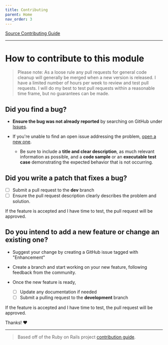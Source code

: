 ```yaml
---
title: Contributing
parent: Home
nav_order: 3
---
```


[Source Contributing Guide](https://github.com/Celerium/Datto-PowerShellWrapper/blob/main/.github/CONTRIBUTING.md)

---

# How to contribute to this module

> Please note: As a loose rule any pull requests for general code cleanup will generally be merged when a new version is released. I have a limited number of hours per week to review and test pull requests. I will do my best to test pull requests within a reasonable time frame, but no guarantees can be made.

## **Did you find a bug?**

* **Ensure the bug was not already reported** by searching on GitHub under [Issues](https://github.com/Celerium/Datto-PowerShellWrapper/issues).

* If you're unable to find an open issue addressing the problem, [open a new one](https://github.com/Celerium/Datto-PowerShellWrapper/issues/new/choose).
  * Be sure to include a **title and clear description**, as much relevant information as possible, and a **code sample** or an **executable test case** demonstrating the expected behavior that is not occurring.

## **Did you write a patch that fixes a bug?**

* [ ] Submit a pull request to the **dev** branch
* [ ] Ensure the pull request description clearly describes the problem and solution.

If the feature is accepted and I have time to test, the pull request will be approved.

## **Do you intend to add a new feature or change an existing one?**

* Suggest your change by creating a GitHub issue tagged with "Enhancement"

* Create a branch and start working on your new feature, following feedback from the community.

* Once the new feature is ready,

  * [ ] Update any documentation if needed
  * [ ] Submit a pulling request to the **development** branch

If the feature is accepted and I have time to test, the pull request will be approved.

Thanks! :heart:

---

> Based off of the Ruby on Rails project [contribution guide](https://github.com/rails/rails/blob/master/CONTRIBUTING.md).
